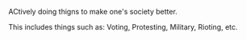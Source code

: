 ACtively doing thigns to make one's society better. 

This includes things such as:
Voting, Protesting, Military, Rioting, etc.